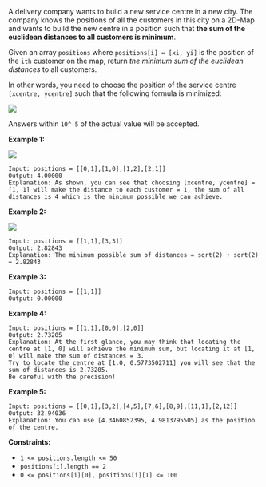 A delivery company wants to build a new service centre in a new city. The
company knows the positions of all the customers in this city on a 2D-Map and
wants to build the new centre in a position such that **the sum of the
euclidean distances to all customers is minimum**.

Given an array `positions` where `positions[i] = [xi, yi]` is the position of
the `ith` customer on the map, return _the minimum sum of the euclidean
distances_ to all customers.

In other words, you need to choose the position of the service centre
`[xcentre, ycentre]` such that the following formula is minimized:

![](https://assets.leetcode.com/uploads/2020/06/25/q4_edited.jpg)

Answers within `10^-5` of the actual value will be accepted.



**Example 1:**

![](https://assets.leetcode.com/uploads/2020/06/25/q4_e1.jpg)

    
    
    Input: positions = [[0,1],[1,0],[1,2],[2,1]]
    Output: 4.00000
    Explanation: As shown, you can see that choosing [xcentre, ycentre] = [1, 1] will make the distance to each customer = 1, the sum of all distances is 4 which is the minimum possible we can achieve.
    

**Example 2:**

![](https://assets.leetcode.com/uploads/2020/06/25/q4_e3.jpg)

    
    
    Input: positions = [[1,1],[3,3]]
    Output: 2.82843
    Explanation: The minimum possible sum of distances = sqrt(2) + sqrt(2) = 2.82843
    

**Example 3:**

    
    
    Input: positions = [[1,1]]
    Output: 0.00000
    

**Example 4:**

    
    
    Input: positions = [[1,1],[0,0],[2,0]]
    Output: 2.73205
    Explanation: At the first glance, you may think that locating the centre at [1, 0] will achieve the minimum sum, but locating it at [1, 0] will make the sum of distances = 3.
    Try to locate the centre at [1.0, 0.5773502711] you will see that the sum of distances is 2.73205.
    Be careful with the precision!
    

**Example 5:**

    
    
    Input: positions = [[0,1],[3,2],[4,5],[7,6],[8,9],[11,1],[2,12]]
    Output: 32.94036
    Explanation: You can use [4.3460852395, 4.9813795505] as the position of the centre.
    



**Constraints:**

  * `1 <= positions.length <= 50`
  * `positions[i].length == 2`
  * `0 <= positions[i][0], positions[i][1] <= 100`

